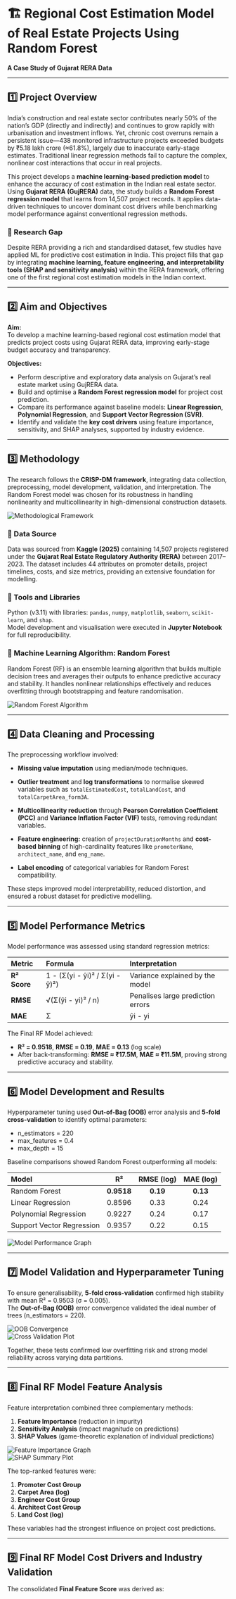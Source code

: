 # 🏗️ Regional Cost Estimation Model of Real Estate Projects Using Random Forest  
**A Case Study of Gujarat RERA Data**

---

## 1️⃣ Project Overview  

India’s construction and real estate sector contributes nearly 50% of the nation’s GDP (directly and indirectly) and continues to grow rapidly with urbanisation and investment inflows. Yet, chronic cost overruns remain a persistent issue—438 monitored infrastructure projects exceeded budgets by ₹5.18 lakh crore (≈61.8%), largely due to inaccurate early-stage estimates. Traditional linear regression methods fail to capture the complex, nonlinear cost interactions that occur in real projects.  

This project develops a **machine learning-based prediction model** to enhance the accuracy of cost estimation in the Indian real estate sector. Using **Gujarat RERA (GujRERA)** data, the study builds a **Random Forest regression model** that learns from 14,507 project records. It applies data-driven techniques to uncover dominant cost drivers while benchmarking model performance against conventional regression methods.  

### 🧩 Research Gap  
Despite RERA providing a rich and standardised dataset, few studies have applied ML for predictive cost estimation in India. This project fills that gap by integrating **machine learning, feature engineering, and interpretability tools (SHAP and sensitivity analysis)** within the RERA framework, offering one of the first regional cost estimation models in the Indian context.  

---

## 2️⃣ Aim and Objectives  

**Aim:**  
To develop a machine learning-based regional cost estimation model that predicts project costs using Gujarat RERA data, improving early-stage budget accuracy and transparency.  

**Objectives:**  
- Perform descriptive and exploratory data analysis on Gujarat’s real estate market using GujRERA data.  
- Build and optimise a **Random Forest regression model** for project cost prediction.  
- Compare its performance against baseline models: **Linear Regression**, **Polynomial Regression**, and **Support Vector Regression (SVR)**.  
- Identify and validate the **key cost drivers** using feature importance, sensitivity, and SHAP analyses, supported by industry evidence.  

---

## 3️⃣ Methodology  

The research follows the **CRISP-DM framework**, integrating data collection, preprocessing, model development, validation, and interpretation. The Random Forest model was chosen for its robustness in handling nonlinearity and multicollinearity in high-dimensional construction datasets.

![Methodological Framework](https://github.com/Abhijeet-Santhosh/Predicting-Construction-Project-Costs-Using-Machine-Learning/blob/main/RF%20modelling%20methodology.png)

### 🔹 Data Source  
Data was sourced from **Kaggle (2025)** containing 14,507 projects registered under the **Gujarat Real Estate Regulatory Authority (RERA)** between 2017–2023. The dataset includes 44 attributes on promoter details, project timelines, costs, and size metrics, providing an extensive foundation for modelling.

### 🔹 Tools and Libraries  
Python (v3.11) with libraries: `pandas`, `numpy`, `matplotlib`, `seaborn`, `scikit-learn`, and `shap`.  
Model development and visualisation were executed in **Jupyter Notebook** for full reproducibility.

### 🔹 Machine Learning Algorithm: Random Forest  
Random Forest (RF) is an ensemble learning algorithm that builds multiple decision trees and averages their outputs to enhance predictive accuracy and stability. It handles nonlinear relationships effectively and reduces overfitting through bootstrapping and feature randomisation.  

![Random Forest Algorithm](https://github.com/Abhijeet-Santhosh/Predicting-Construction-Project-Costs-Using-Machine-Learning/blob/main/RF%20framework.png) 

---

## 4️⃣ Data Cleaning and Processing  

The preprocessing workflow involved:  
- **Missing value imputation** using median/mode techniques.  
- **Outlier treatment** and **log transformations** to normalise skewed variables such as `totalEstimatedCost`, `totalLandCost`, and `totalCarpetArea_form3A`.  
- **Multicollinearity reduction** through **Pearson Correlation Coefficient (PCC)** and **Variance Inflation Factor (VIF)** tests, removing redundant variables.

- **Feature engineering:** creation of `projectDurationMonths` and **cost-based binning** of high-cardinality features like `promoterName`, `architect_name`, and `eng_name`.  
- **Label encoding** of categorical variables for Random Forest compatibility.  

These steps improved model interpretability, reduced distortion, and ensured a robust dataset for predictive modelling.

---

## 5️⃣ Model Performance Metrics  

Model performance was assessed using standard regression metrics:  

| Metric | Formula | Interpretation |
|:-------|:---------|:---------------|
| **R² Score** | 1 - (Σ(yi - ŷi)² / Σ(yi - ȳ)²) | Variance explained by the model |
| **RMSE** | √(Σ(ŷi - yi)² / n) | Penalises large prediction errors |
| **MAE** | Σ|ŷi - yi| / n | Average deviation of predictions |

The Final RF Model achieved:  
- **R² = 0.9518**, **RMSE = 0.19**, **MAE = 0.13** (log scale)  
- After back-transforming: **RMSE ≈ ₹17.5M**, **MAE ≈ ₹11.5M**, proving strong predictive accuracy and stability.

---

## 6️⃣ Model Development and Results  

Hyperparameter tuning used **Out-of-Bag (OOB)** error analysis and **5-fold cross-validation** to identify optimal parameters:  

- n_estimators = 220
- max_features = 0.4
- max_depth = 15

Baseline comparisons showed Random Forest outperforming all models:  

| Model | R² | RMSE (log) | MAE (log) |
|:------|:--:|:-----------:|:----------:|
| Random Forest | **0.9518** | **0.19** | **0.13** |
| Linear Regression | 0.8596 | 0.33 | 0.24 |
| Polynomial Regression | 0.9227 | 0.24 | 0.17 |
| Support Vector Regression | 0.9357 | 0.22 | 0.15 |

![Model Performance Graph](/images/model_performance.png)

---

## 7️⃣ Model Validation and Hyperparameter Tuning  

To ensure generalisability, **5-fold cross-validation** confirmed high stability with mean R² = 0.9503 (σ = 0.005).  
The **Out-of-Bag (OOB)** error convergence validated the ideal number of trees (n_estimators = 220).  

![OOB Convergence](/images/oob_convergence.png)  
![Cross Validation Plot](/images/cv_r2_plot.png)  

Together, these tests confirmed low overfitting risk and strong model reliability across varying data partitions.

---

## 8️⃣ Final RF Model Feature Analysis  

Feature interpretation combined three complementary methods:  

1. **Feature Importance** (reduction in impurity)  
2. **Sensitivity Analysis** (impact magnitude on predictions)  
3. **SHAP Values** (game-theoretic explanation of individual predictions)  

![Feature Importance Graph](/images/feature_importance.png)  
![SHAP Summary Plot](/images/shap_summary.png)  

The top-ranked features were:
1. **Promoter Cost Group**  
2. **Carpet Area (log)**  
3. **Engineer Cost Group**  
4. **Architect Cost Group**  
5. **Land Cost (log)**  

These variables had the strongest influence on project cost predictions.

---

## 9️⃣ Final RF Model Cost Drivers and Industry Validation  

The consolidated **Final Feature Score** was derived as:  
